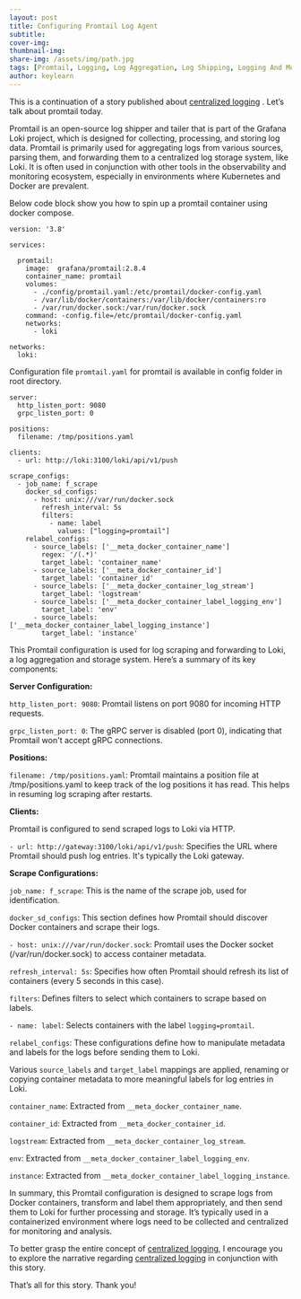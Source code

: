 ```yaml
---
layout: post
title: Configuring Promtail Log Agent
subtitle: 
cover-img:
thumbnail-img: 
share-img: /assets/img/path.jpg
tags: [Promtail, Logging, Log Aggregation, Log Shipping, Logging And Monitoring]
author: keylearn
---
```


This is a continuation of a story published about [centralized logging](https://lahirumw.github.io/2025-02-03-centralized-log-grafana-loki-prom/) . Let’s talk about promtail today.

Promtail is an open-source log shipper and tailer that is part of the Grafana Loki project, which is designed for collecting, processing, and storing log data. Promtail is primarily used for aggregating logs from various sources, parsing them, and forwarding them to a centralized log storage system, like Loki. It is often used in conjunction with other tools in the observability and monitoring ecosystem, especially in environments where Kubernetes and Docker are prevalent.

Below code block show you how to spin up a promtail container using docker compose.

~~~
version: '3.8'

services:

  promtail:
    image:  grafana/promtail:2.8.4
    container_name: promtail
    volumes:
      - ./config/promtail.yaml:/etc/promtail/docker-config.yaml
      - /var/lib/docker/containers:/var/lib/docker/containers:ro
      - /var/run/docker.sock:/var/run/docker.sock
    command: -config.file=/etc/promtail/docker-config.yaml
    networks:
      - loki

networks:
  loki:
~~~

Configuration file `promtail.yaml` for promtail is available in config folder in root directory.

~~~
server:
  http_listen_port: 9080
  grpc_listen_port: 0

positions:
  filename: /tmp/positions.yaml

clients:
  - url: http://loki:3100/loki/api/v1/push

scrape_configs:
  - job_name: f_scrape
    docker_sd_configs:
      - host: unix:///var/run/docker.sock
        refresh_interval: 5s
        filters:
          - name: label
            values: ["logging=promtail"] 
    relabel_configs:
      - source_labels: ['__meta_docker_container_name']
        regex: '/(.*)'
        target_label: 'container_name'
      - source_labels: ['__meta_docker_container_id']
        target_label: 'container_id'
      - source_labels: ['__meta_docker_container_log_stream']
        target_label: 'logstream'
      - source_labels: ['__meta_docker_container_label_logging_env']
        target_label: 'env'
      - source_labels: ['__meta_docker_container_label_logging_instance']
        target_label: 'instance'
~~~

This Promtail configuration is used for log scraping and forwarding to Loki, a log aggregation and storage system. Here’s a summary of its key components:

**Server Configuration:**

`http_listen_port: 9080`: Promtail listens on port 9080 for incoming HTTP requests.

`grpc_listen_port: 0`: The gRPC server is disabled (port 0), indicating that Promtail won't accept gRPC connections.

**Positions:**

`filename: /tmp/positions.yaml`: Promtail maintains a position file at /tmp/positions.yaml to keep track of the log positions it has read. This helps in resuming log scraping after restarts.

**Clients:**

Promtail is configured to send scraped logs to Loki via HTTP.

`- url: http://gateway:3100/loki/api/v1/push`: Specifies the URL where Promtail should push log entries. It's typically the Loki gateway.

**Scrape Configurations:**

`job_name: f_scrape`: This is the name of the scrape job, used for identification.

`docker_sd_configs`: This section defines how Promtail should discover Docker containers and scrape their logs.

`- host: unix:///var/run/docker.sock`: Promtail uses the Docker socket (/var/run/docker.sock) to access container metadata.

`refresh_interval: 5s`: Specifies how often Promtail should refresh its list of containers (every 5 seconds in this case).

`filters`: Defines filters to select which containers to scrape based on labels.

`- name: label`: Selects containers with the label `logging=promtail`.

`relabel_configs`: These configurations define how to manipulate metadata and labels for the logs before sending them to Loki.

Various `source_labels` and `target_label` mappings are applied, renaming or copying container metadata to more meaningful labels for log entries in Loki.

`container_name`: Extracted from `__meta_docker_container_name`.

`container_id`: Extracted from `__meta_docker_container_id`.

`logstream`: Extracted from `__meta_docker_container_log_stream`.

`env`: Extracted from `__meta_docker_container_label_logging_env`.

`instance`: Extracted from `__meta_docker_container_label_logging_instance`.

In summary, this Promtail configuration is designed to scrape logs from Docker containers, transform and label them appropriately, and then send them to Loki for further processing and storage. It’s typically used in a containerized environment where logs need to be collected and centralized for monitoring and analysis.

To better grasp the entire concept of [centralized logging](https://lahirumw.github.io/2025-02-03-centralized-log-grafana-loki-prom/), I encourage you to explore the narrative regarding [centralized logging](https://lahirumw.github.io/2025-02-03-centralized-log-grafana-loki-prom/) in conjunction with this story.

That’s all for this story. Thank you!